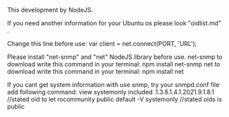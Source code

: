 This development by NodeJS.

If you need another information for your Ubuntu os please look "oidlist.md" .

Change this line before use: 
var client = net.connect(PORT, 'URL');

Please install "net-snmp" and "net" NodeJS library before use.
net-snmp to download write this command in your terminal: npm install net-snmp
net to download write this command in your terminal: npm install net


If you cant get system information with use snmp, try your snmpd.conf file add following command:
view systemonly included .1.3.6.1.4.1.2021.9.1.8.1     //stated oid to let
rocommunity public default -V systemonly               //stated oids is public
